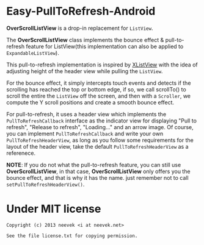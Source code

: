 Easy-PullToRefresh-Android
==========================

**OverScrollListView** is a drop-in replacement for `ListView`.

The **OverScrollListView** class implements the bounce effect & pull-to-refresh feature for ListView(this implementation can also be applied to `ExpandableListView`).

This pull-to-refresh implementation is inspired by [XListView](https://github.com/Maxwin-z/XListView-Android) with the idea of adjusting height of the header view while pulling the `ListView`.

For the bounce effect, it simply intercepts touch events and detects if the scrolling has reached the top or bottom edge, if so, we call scrollTo() to scroll the entire the `ListView` off the screen, and then with a `Scroller`, we compute the Y scroll positions and create a smooth bounce effect.

For pull-to-refresh, it uses a header view which implements the `PullToRefreshCallback` interface as the indicator view for displaying "Pull to refresh", "Release to refresh", "Loading..." and an arrow image. Of course, you can implement `PullToRefreshCallback` and write your own `PullToRefreshHeaderView`, as long as you follow some requirements for the layout of the header view, take the default `PullToRefreshHeaderView` as a referenece.

**NOTE**: If you do not what the pull-to-refresh feature, you can still use **OverScrollListView**, in that case, **OverScrollListView** only offers you the bounce effect, and that is why it has the name. just remember not to call `setPullToRefreshHeaderView()`.

Under MIT license
=================

    Copyright (c) 2013 neevek <i at neevek.net>

    See the file license.txt for copying permission.
